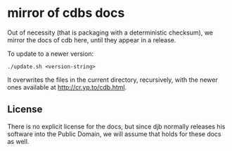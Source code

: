 # mirror of cdbs docs

Out of necessity (that is packaging with a deterministic checksum), we mirror the docs of cdb here, until they appear in a release.

To update to a newer version:

```
./update.sh <version-string>
```

It overwrites the files in the current directory, recursively, with the newer ones available at http://cr.yp.to/cdb.html.

## License

There is no explicit license for the docs, but since djb normally releases his software into the Public Domain, we will assume that holds for these docs as well.

